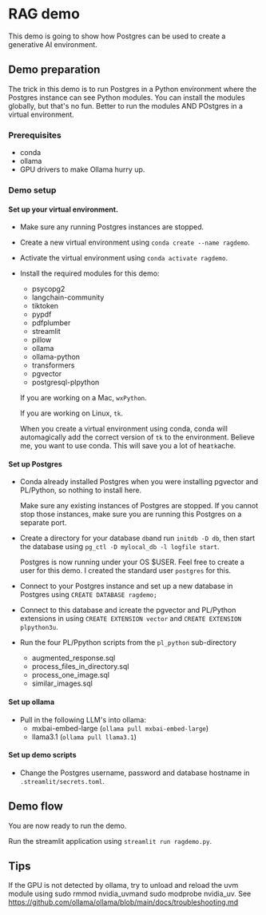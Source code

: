 # RAG demo

This demo is going to show how Postgres can be used to create a generative AI environment.

## Demo preparation
The trick in this demo is to run Postgres in a Python environment where the Postgres instance can see Python modules. You can install the modules globally, but that's no fun. Better to run the modules AND POstgres in a virtual environment.
### Prerequisites
- conda
- ollama
- GPU drivers to make Ollama hurry up.

### Demo setup
#### Set up your virtual environment.
- Make sure any running Postgres instances are stopped.
- Create a new virtual environment using `conda create --name ragdemo`.
- Activate the virtual environment using `conda activate ragdemo`.
- Install the required modules for this demo:
	- psycopg2
	- langchain-community
	- tiktoken
	- pypdf
	- pdfplumber
	- streamlit
	- pillow
	- ollama
	- ollama-python
	- transformers
	- pgvector
	- postgresql-plpython

	If you are working on a Mac, `wxPython`. 

	If you are working on Linux, `tk`. 

	When you create a virtual environment using conda, conda will automagically add the correct version of `tk` to the environment. Believe me, you want to use conda. This will save you a lot of hea`tk`ache.

#### Set up Postgres
- Conda already installed Postgres when you were installing pgvector and PL/Python, so nothing to install here.

	Make sure any existing instances of Postgres are stopped. If you cannot stop those instances, make sure you are running this Postgres on a separate port.
- Create a directory for your database `db`and run `initdb -D db`, then start the database using `pg_ctl -D mylocal_db -l logfile start`.

	Postgres is now running under your OS $USER. Feel free to create a user for this demo. I created the standard user `postgres` for this.
- Connect to your Postgres instance and set up a new database in Postgres using `CREATE DATABASE ragdemo;`
- Connect to this database and icreate the pgvector and PL/Python extensions in using `CREATE EXTENSION vector` and  `CREATE EXTENSION plpython3u`.
- Run the four PL/Ppython scripts from the `pl_python` sub-directory
   	- augmented_response.sql
	- process_files_in_directory.sql
	- process_one_image.sql
	- similar_images.sql

#### Set up ollama
- Pull in the following LLM's into ollama:
	- mxbai-embed-large (`ollama pull mxbai-embed-large`)
	- llama3.1 (`ollama pull llama3.1`)

#### Set up demo scripts
- Change the Postgres username, password and database hostname in `.streamlit/secrets.toml`.

## Demo flow
You are now ready to run the demo.

Run the streamlit application using `streamlit run ragdemo.py`.

## Tips
If the GPU is not detected by ollama, try to unload and reload the uvm module using sudo rmmod nvidia_uvmand sudo modprobe nvidia_uv. See https://github.com/ollama/ollama/blob/main/docs/troubleshooting.md
